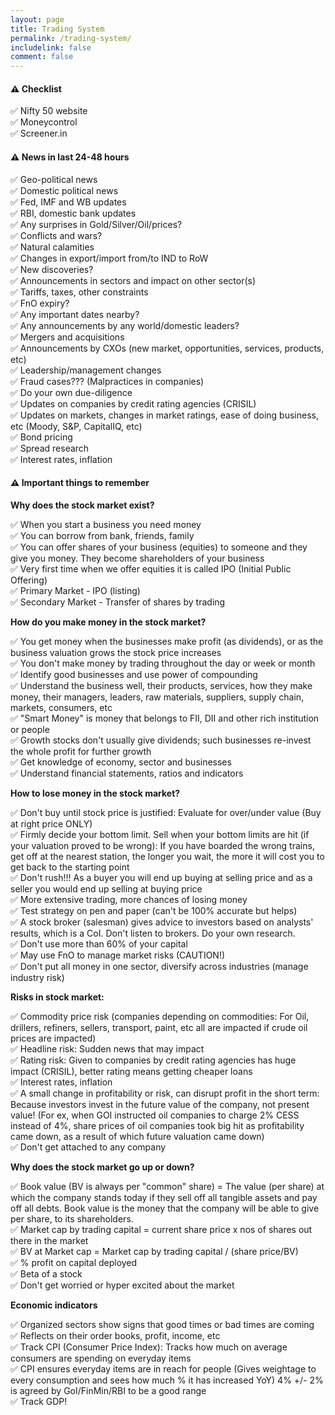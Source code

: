 ```yaml
---
layout: page
title: Trading System
permalink: /trading-system/
includelink: false
comment: false
---
```


#### ⚠️ Checklist

✅ Nifty 50 website <br />
✅ Moneycontrol <br />
✅ Screener.in <br />

#### ⚠️ News in last 24-48 hours <br />

✅ Geo-political news <br />
✅ Domestic political news <br />
✅ Fed, IMF and WB updates <br />
✅ RBI, domestic bank updates <br />
✅ Any surprises in Gold/Silver/Oil/prices? <br />
✅ Conflicts and wars? <br />
✅ Natural calamities <br />
✅ Changes in export/import from/to IND to RoW <br />
✅ New discoveries? <br />
✅ Announcements in sectors and impact on other sector(s) <br />
✅ Tariffs, taxes, other constraints <br />
✅ FnO expiry? <br />
✅ Any important dates nearby? <br />
✅ Any announcements by any world/domestic leaders? <br />
✅ Mergers and acquisitions <br />
✅ Announcements by CXOs (new market, opportunities, services, products, etc) <br />
✅ Leadership/management changes <br />
✅ Fraud cases??? (Malpractices in companies) <br />
✅ Do your own due-diligence <br />
✅ Updates on companies by credit rating agencies (CRISIL) <br />
✅ Updates on markets, changes in market ratings, ease of doing business, etc (Moody, S&P, CapitalIQ, etc) <br />
✅ Bond pricing <br />
✅ Spread research <br />
✅ Interest rates, inflation

#### ⚠️ Important things to remember

**Why does the stock market exist?**

✅ When you start a business you need money <br />
✅ You can borrow from bank, friends, family <br />
✅ You can offer shares of your business (equities) to someone and they give you money. They become shareholders of your business <br />
✅ Very first time when we offer equities it is called IPO (Initial Public Offering) <br />
✅ Primary Market - IPO (listing) <br />
✅ Secondary Market - Transfer of shares by trading <br />

**How do you make money in the stock market?**

✅ You get money when the businesses make profit (as dividends), or as the business valuation grows the stock price increases <br />
✅ You don't make money by trading throughout the day or week or month <br />
✅ Identify good businesses and use power of compounding  <br />
✅ Understand the business well, their products, services, how they make money, their managers, leaders, raw materials, suppliers, supply chain, markets, consumers, etc <br />
✅ "Smart Money" is money that belongs to FII, DII and other rich institution or people <br />
✅ Growth stocks don't usually give dividends; such businesses re-invest the whole profit for further growth <br />
✅ Get knowledge of economy, sector and businesses <br />
✅ Understand financial statements, ratios and indicators <br />

**How to lose money in the stock market?**

✅ Don't buy until stock price is justified: Evaluate for over/under value (Buy at right price ONLY) <br />
✅ Firmly decide your bottom limit. Sell when your bottom limits are hit (if your valuation proved to be wrong): If you have boarded the wrong trains, get off at the nearest station, the longer you wait, the more it will cost you to get back to the starting point <br />
✅ Don't rush!!! As a buyer you will end up buying at selling price and as a seller you would end up selling at buying price <br />
✅ More extensive trading, more chances of losing money <br />
✅ Test strategy on pen and paper (can't be 100% accurate but helps) <br />
✅ A stock broker (salesman) gives advice to investors based on analysts' results, which is a CoI. Don't listen to brokers. Do your own research. <br />
✅ Don't use more than 60% of your capital <br />
✅ May use FnO to manage market risks (CAUTION!) <br />
✅ Don't put all money in one sector, diversify across industries (manage industry risk) <br />

**Risks in stock market:**

✅ Commodity price risk (companies depending on commodities: For Oil, drillers, refiners, sellers, transport, paint, etc all are impacted if crude oil prices are impacted) <br />
✅ Headline risk: Sudden news that may impact <br />
✅ Rating risk: Given to companies by credit rating agencies has huge impact (CRISIL), better rating means getting cheaper loans <br />
✅ Interest rates, inflation <br />
✅ A small change in profitability or risk, can disrupt profit in the short term: Because investors invest in the future value of the company, not present value! (For ex, when GOI instructed oil companies to charge 2% CESS instead of 4%, share prices of oil companies took big hit as profitability came down, as a result of which future valuation came down) <br />
✅ Don't get attached to any company <br />

**Why does the stock market go up or down?**

✅ Book value (BV is always per "common" share) = The value (per share) at which the company stands today if they sell off all tangible assets and pay off all debts. Book value is the money that the company will be able to give per share, to its shareholders. <br />
✅ Market cap by trading capital = current share price x nos of shares out there in the market <br />
✅ BV at Market cap = Market cap by trading capital / (share price/BV)  <br />
✅ % profit on capital deployed <br />
✅ Beta of a stock <br />
✅ Don't get worried or hyper excited about the market <br />

**Economic indicators**

✅ Organized sectors show signs that good times or bad times are coming <br />
✅ Reflects on their order books, profit, income, etc <br />
✅ Track CPI (Consumer Price Index): Tracks how much on average consumers are spending on everyday items <br />
✅ CPI ensures everyday items are in reach for people (Gives weightage to every consumption and sees how much % it has increased YoY) 4% +/- 2% is agreed by GoI/FinMin/RBI to be a good range <br />
✅ Track GDP! <br />

